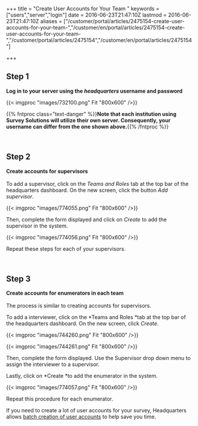 ﻿+++
title = "Create User Accounts for Your Team "
keywords = ["users","server","login"]
date = 2016-06-23T21:47:10Z
lastmod = 2016-06-23T21:47:10Z
aliases = ["/customer/portal/articles/2475154-create-user-accounts-for-your-team-","/customer/en/portal/articles/2475154-create-user-accounts-for-your-team-","/customer/portal/articles/2475154","/customer/en/portal/articles/2475154"]

+++

Step 1
------

  
**Log in to your server using the *headquarters* username and
password**  
  
{{< imgproc "images/732100.png" Fit "800x600" />}}  
  
  
  
{{% fntproc class="text-danger" %}}**Note that each institution using Survey
Solutions will utilize their own server. Consequently, your username can
differ from the one shown above.**{{% /fntproc %}}  
  
  
 

Step 2
------

  
**Create accounts for supervisors**  
   
To add a supervisor, click on the *Teams and Roles* tab at the top bar
of the headquarters dashboard. On the new screen, click the button *Add
supervisor*.  
  
  
{{< imgproc "images/774055.png" Fit "800x600" />}}  
  
  
Then, complete the form displayed and click on *Create* to add the
supervisor in the system.   
  
{{< imgproc "images/774056.png" Fit "800x600" />}}  
  
  
Repeat these steps for each of your supervisors.  
  
  
 

Step 3
------

  
  
**Create accounts for enumerators in each team**  
   
The process is similar to creating accounts for supervisors.  
  
To add a interviewer, click on the *Teams and Roles *tab at the top bar
of the headquarters dashboard. On the new screen, click *Create*.  
  
{{< imgproc "images/744260.png" Fit "800x600" />}}  
  
{{< imgproc "images/744261.png" Fit "800x600" />}}  
  
Then, complete the form displayed. Use the Supervisor drop down menu to
assign the interviewer to a supervisor.   
  
Lastly, click on *Create *to add the enumerator in the system.   
  
{{< imgproc "images/774057.png" Fit "800x600" />}}  
  
Repeat this procedure for each enumerator.   
  
If you need to create a lot of user accounts for your survey,
Headquarters allows [batch creation of user
accounts](http://support.mysurvey.solutions/customer/en/portal/articles/2483438-batch-user-upload)
to help save you time.
